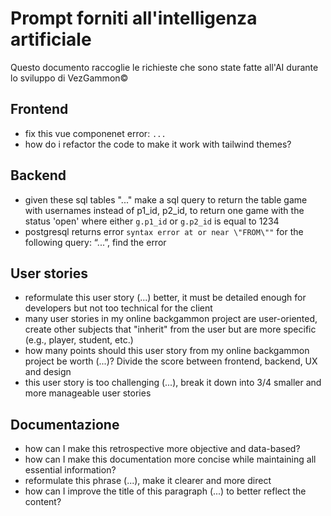 # Prompt forniti all'intelligenza artificiale
Questo documento raccoglie le richieste che sono state fatte all'AI durante lo sviluppo di VezGammon©

## Frontend
- fix this vue componenet error: `...`
- how do i refactor the code to make it work with tailwind themes?

## Backend
- given these sql tables "..." make a sql query to return the table game with usernames instead of p1_id, p2_id, to return one game with the status 'open' where either `g.p1_id` or `g.p2_id` is equal to 1234
- postgresql returns error `syntax error at or near \"FROM\""` for the following query: “...”, find the error

## User stories
- reformulate this user story (...) better, it must be detailed enough for developers but not too technical for the client
- many user stories in my online backgammon project are user-oriented, create other subjects that "inherit" from the user but are more specific (e.g., player, student, etc.)
- how many points should this user story from my online backgammon project be worth (...)? Divide the score between frontend, backend, UX and design
- this user story is too challenging (...), break it down into 3/4 smaller and more manageable user stories

## Documentazione
- how can I make this retrospective more objective and data-based?
- how can I make this documentation more concise while maintaining all essential information?
- reformulate this phrase (...), make it clearer and more direct
- how can I improve the title of this paragraph (...) to better reflect the content?